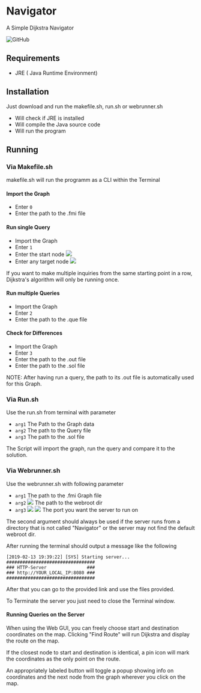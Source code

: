 # Navigator
A Simple Dijkstra Navigator


![GitHub](https://img.shields.io/github/license/otakupasi/Navigator.svg?style=popout) 

## Requirements

- JRE ( Java Runtime Environment)

## Installation
Just download and run the makefile.sh, run.sh or webrunner.sh

- Will check if JRE is installed
- Will compile the Java source code
- Will run the program

## Running  

### Via Makefile.sh

makefile.sh will run the programm as a CLI within the Terminal

#### Import the Graph  

-  Enter ``0``
-  Enter the path to the .fmi file

#### Run single Query

- Import the Graph
- Enter ``1``
- Enter the start node ![](https://img.shields.io/badge/Datatype-Integer-important.svg)
- Enter any target node ![](https://img.shields.io/badge/Datatype-Integer-important.svg)

If you want to make multiple inquiries from the same starting point in a row, Dijkstra's algorithm will only be running once.

#### Run multiple Queries

- Import the Graph
- Enter ``2``
- Enter the path to the .que file

#### Check for Differences

- Import the Graph
- Enter ``3``
- Enter the path to the .out file
- Enter the path to the .sol file

NOTE: After having run a query, the path to its .out file is automatically used for this Graph. 


### Via Run.sh 

Use the run.sh from terminal with parameter  
- `arg1` The Path to the Graph data
- `arg2` The path to the Query file
- `arg3` The path to the .sol file
  
The Script will import the graph, run the query and compare it to the solution.

### Via Webrunner.sh

Use the webrunner.sh with following parameter
- `arg1` The path to the .fmi Graph file
- `arg2` ![](https://img.shields.io/badge/Optional-True-green.svg) The path to the webroot dir
- `arg3` ![](https://img.shields.io/badge/Optional-True-green.svg) ![](https://img.shields.io/badge/Datatype-Integer-important.svg) The port you want the server to run on

The second argument should always be used if the server runs from a directory that is not called "Navigator" or the server may not find the default webroot dir.
 
After running the terminal should output a message like the following  
```
[2019-02-13 19:39:22] [SYS] Starting server...
#################################
### HTTP-Server               ###
### http://YOUR_LOCAL_IP:8080 ###
#################################
```

After that you can go to the provided link and use the files provided.

To Terminate the server you just need to close the Terminal window.

#### Running Queries on the Server

When using the Web GUI, you can freely choose start and destination coordinates on the map.
Clicking "Find Route" will run Dijkstra and display the route on the map.

If the closest node to start and destination is identical, a pin icon will mark the coordinates as the only point on the route.

An appropriately labeled button will toggle a popup showing info on
coordinates and the next node from the graph wherever you click on the map.
